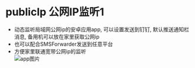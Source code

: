 # publicIp 公网IP监听1
- 动态监听局域网公网ip的安卓应用app, 可以设置发送到钉钉, 默认推送通知栏消息, 备用机可以放在家里获取公网ip  
- 也可以配合SMSForwarder发送到任意平台  
- 方便家里联通宽带公网ip的监听  
![app图片](https://gcore.jsdelivr.net/gh/dhjz/publicIp/app.jpg)
